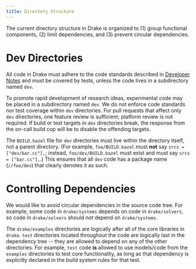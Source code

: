 ```yaml
---
title: Directory Structure
---
```


The current directory structure in Drake is organized to (1) group functional
components, (2) limit dependencies, and (3) prevent circular dependencies.

# Dev Directories

All code in Drake must adhere to the code standards described in
[Developer Notes](/developers.html#developer-notes) and must be covered by tests, unless
the code lives in a subdirectory named ``dev``.

To promote rapid development of research ideas, experimental code may be placed
in a subdirectory named ``dev``.  We do not enforce code standards nor test
coverage within ``dev`` directories.  For pull requests that affect only
``dev`` directories, one feature review is sufficient; platform review is not
required.  If build or test targets in ``dev`` directories break, the response
from the on-call build cop will be to disable the offending targets.

The ``BUILD.bazel`` file for ``dev`` directories must live within the directory
itself, not a parent directory.  (For example, ``foo/BUILD.bazel`` must **not**
say ``srcs = ["dev/bar.cc"],``; instead, ``foo/dev/BUILD.bazel`` must exist and
must say ``srcs = ["bar.cc"],``.)  This ensures that all ``dev`` code has a
package name (``//foo/dev``) that clearly denotes it as such.

# Controlling Dependencies

We would like to avoid circular dependencies in the source code tree.  For
example, some code in ``drake/systems`` depends on code in ``drake/solvers``, so
code in ``drake/solvers`` should *not* depend on ``drake/systems``.

The ``drake/examples`` directories are logically after all of the core libraries
in ``drake``.  ``test`` directories located throughout the code are logically
last in the dependency tree -- they are allowed to depend on any of the other
directories.  For example, ``test`` code **is** allowed to use models/code from
the ``examples`` directories to test core functionality, as long as that
dependency is explicitly declared in the build system rules for that test.
